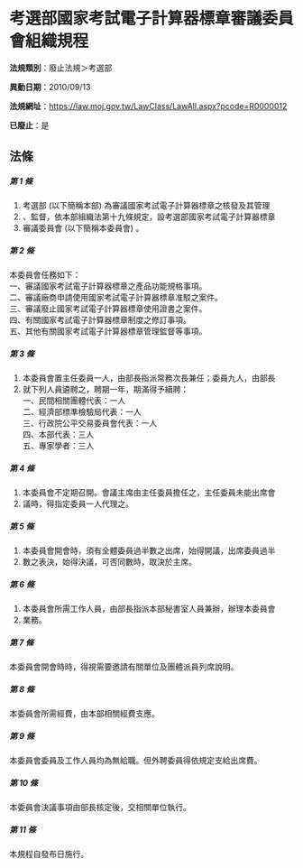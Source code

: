 # 考選部國家考試電子計算器標章審議委員會組織規程

**法規類別**：廢止法規＞考選部

**異動日期**：2010/09/13  

**法規網址**：https://law.moj.gov.tw/LawClass/LawAll.aspx?pcode=R0000012

**已廢止**：是



## 法條
##### 第 1 條
1. 考選部 (以下簡稱本部) 為審議國家考試電子計算器標章之核發及其管理
1. 、監督，依本部組織法第十九條規定，設考選部國家考試電子計算器標章
1. 審議委員會 (以下簡稱本委員會) 。

##### 第 2 條
本委員會任務如下：  
一、審議國家考試電子計算器標章之產品功能規格事項。  
二、審議廠商申請使用國家考試電子計算器標章准駁之案件。  
三、審議廢止國家考試電子計算器標章使用證書之案件。  
四、有關國家考試電子計算器標章制度之修訂事項。  
五、其他有關國家考試電子計算器標章管理監督等事項。

##### 第 3 條
1. 本委員會置主任委員一人，由部長指派常務次長兼任；委員九人，由部長
1. 就下列人員遴聘之，聘期一年，期滿得予續聘：  
一、民間相關團體代表：一人  
二、經濟部標準檢驗局代表：一人  
三、行政院公平交易委員會代表：一人  
四、本部代表：三人  
五、專家學者：三人

##### 第 4 條
1. 本委員會不定期召開。會議主席由主任委員擔任之，主任委員未能出席會
1. 議時，得指定委員一人代理之。

##### 第 5 條
1. 本委員會開會時，須有全體委員過半數之出席，始得開議，出席委員過半
1. 數之表決，始得決議，可否同數時，取決於主席。

##### 第 6 條
1. 本委員會所需工作人員，由部長指派本部秘書室人員兼辦，辦理本委員會
1. 業務。

##### 第 7 條
本委員會開會時時，得視需要邀請有關單位及團體派員列席說明。

##### 第 8 條
本委員會所需經費，由本部相關經費支應。

##### 第 9 條
本委員會委員及工作人員均為無給職。但外聘委員得依規定支給出席費。

##### 第 10 條
本委員會決議事項由部長核定後，交相關單位執行。

##### 第 11 條
本規程自發布日施行。


